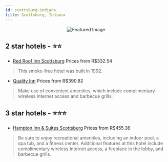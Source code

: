 ```yaml
---
id: scottsburg-indiana
title: Scottsburg, Indiana
---
```


<center><img src="https://i.travelapi.com/hotels/1000000/920000/914300/914213/cd5d2d87_z.jpg" alt="Featured Image" /></center>


##  2 star hotels - ⭐️⭐️

-    [Red Roof Inn Scottsburg](https://us.hurb.com/br/hotels/scottsburg/red-roof-inn-scottsburg-JNP-JP643773?cmp=18055) Prices from R$332.54
   > This smoke-free hotel was built in 1992.
-    [Quality Inn](https://us.hurb.com/br/hotels/scottsburg/quality-inn-JNP-JP053287?cmp=18055) Prices from R$390.82
   > Make use of convenient amenities, which include complimentary wireless Internet access and barbecue grills.

##  3 star hotels - ⭐️⭐️⭐️

-    [Hampton Inn & Suites Scottsburg](https://us.hurb.com/br/hotels/scottsburg/hampton-inn-suites-scottsburg-JNP-JP053288?cmp=18055) Prices from R$455.36
   > Be sure to enjoy recreational amenities, including an indoor pool, a spa tub, and a fitness center. Additional features at this hotel include complimentary wireless Internet access, a fireplace in the lobby, and barbecue grills.
